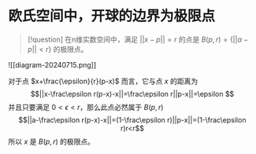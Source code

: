 # 欧氏空间中，开球的边界为极限点


> [!question] 
>在n维实数空间中，满足 $||x-p||=r$ 的点是 $B(p,r)=\{ ||a-p||<r \}$ 的极限点。
>

![[diagram-20240715.png]]

对于点 $x+\frac{\epsilon}{r}(p-x)$ 而言，它与点 $x$ 的距离为
$$||x-\frac\epsilon r(p-x)-x||=\frac\epsilon r||p-x||=\epsilon $$
并且只要满足 $0<\epsilon<r$，那么此点必然属于 $B(p,r)$
$$||a-\frac\epsilon r(p-x)-x||=(1-\frac\epsilon r)||p-x||=(1-\frac\epsilon r)r<r$$
所以 $x$ 是 $B(p,r)$ 的极限点。
